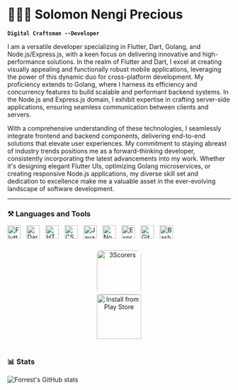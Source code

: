 # 👨🏽‍💻 Solomon Nengi Precious

**`Digital Craftsman --Developer`**

I am a versatile developer specializing in Flutter, Dart, Golang, and Node.js/Express.js, with a keen focus on delivering innovative and high-performance solutions. In the realm of Flutter and Dart, I excel at creating visually appealing and functionally robust mobile applications, leveraging the power of this dynamic duo for cross-platform development. My proficiency extends to Golang, where I harness its efficiency and concurrency features to build scalable and performant backend systems. In the Node.js and Express.js domain, I exhibit expertise in crafting server-side applications, ensuring seamless communication between clients and servers.

With a comprehensive understanding of these technologies, I seamlessly integrate frontend and backend components, delivering end-to-end solutions that elevate user experiences. My commitment to staying abreast of industry trends positions me as a forward-thinking developer, consistently incorporating the latest advancements into my work. Whether it's designing elegant Flutter UIs, optimizing Golang microservices, or creating responsive Node.js applications, my diverse skill set and dedication to excellence make me a valuable asset in the ever-evolving landscape of software development.

   <!-- <p align="left">
      <a href="https://www.youtube.com/c/fknight?sub_confirmation=1">
         <img alt="youtube subscribers" title="Subscribe to my YouTube channel" src="https://custom-icon-badges.demolab.com/youtube/channel/subscribers/UC2WHjPDvbE6O328n17ZGcfg?color=%23E05D44&label=SUBSCRIBE&logo=video&logoColor=white&style=for-the-badge&labelColor=CE4630"/></a> 
      <a href="https://www.youtube.com/c/fknight">
         <img alt="youtube views" title="YouTube views" src="https://custom-icon-badges.demolab.com/youtube/channel/views/UC2WHjPDvbE6O328n17ZGcfg?color=%23E1AD0E&logo=eye&logoColor=white&style=for-the-badge&labelColor=C79600"/></a> 
      <a href="https://github.com/ForrestKnight?tab=followers">
         <img alt="followers" title="Follow me on Github" src="https://custom-icon-badges.demolab.com/github/followers/ForrestKnight?color=236ad3&labelColor=1155ba&style=for-the-badge&logo=person-add&label=Follow&logoColor=white"/></a>
      <a href="https://github.com/ForrestKnight?tab=repositories&sort=stargazers">
         <img alt="total stars" title="Total stars on GitHub" src="https://custom-icon-badges.demolab.com/github/stars/ForrestKnight?color=55960c&style=for-the-badge&labelColor=488207&logo=star"/></a>
   </p> -->

---

### ⚒️ Languages and Tools


<img align="left" alt="Flutter" width="30px" style="padding-right:10px;" src="https://cdn.jsdelivr.net/gh/devicons/devicon/icons/flutter/flutter-original.svg" />
<img align="left" alt="Dart" width="30px" style="padding-right:10px;" src="https://cdn.jsdelivr.net/gh/devicons/devicon/icons/dart/dart-original.svg" />
<img align="left" alt="HTML" width="30px" style="padding-right:10px;" src="https://cdn.jsdelivr.net/gh/devicons/devicon/icons/html5/html5-plain.svg" />
<img align="left" alt="CSS" width="30px" style="padding-right:10px;" src="https://cdn.jsdelivr.net/gh/devicons/devicon/icons/css3/css3-plain.svg" />
<img align="left" alt="JavaScript" width="30px" style="padding-right:10px;" src="https://cdn.jsdelivr.net/gh/devicons/devicon/icons/javascript/javascript-plain.svg" />
<!--<img align="left" alt="React" width="30px" style="padding-right:10px;" src="https://cdn.jsdelivr.net/gh/devicons/devicon/icons/react/react-original.svg" />-->
<img align="left" alt="NodeJS" width="30px" style="padding-right:10px;" src="https://cdn.jsdelivr.net/gh/devicons/devicon/icons/nodejs/nodejs-original.svg" />
<img align="left" alt="Expressjs" width="30px" style="padding-right:10px;" src="https://cdn.jsdelivr.net/gh/devicons/devicon/icons/express/express-original.svg" />

<!-- <img align="left" alt="Python" width="30px" style="padding-right:10px;" src="https://cdn.jsdelivr.net/gh/devicons/devicon/icons/python/python-plain.svg" /> -->

<img align="left" alt="GitHub" width="30px" style="padding-right:10px;" src="https://cdn.jsdelivr.net/gh/devicons/devicon/icons/github/github-original.svg" />
<!-- <img align="left" alt="Gradle" width="30px" style="padding-right:10px;" src="https://cdn.jsdelivr.net/gh/devicons/devicon/icons/gradle/gradle-plain.svg" /> -->
<img align="left" alt="Bash" width="30px" style="padding-right:10px;" src="https://cdn.jsdelivr.net/gh/devicons/devicon/icons/bash/bash-original.svg" />
<br />

#

<!-- ### 📺 Latest Projects -->

<!-- BEGIN Projects-->
<p align="center">
  <a href="https://play.google.com/store/apps/details?id=com.stemos.app3scorers&pcampaignid=web_share" target="_blank">
    <img src="https://res.cloudinary.com/dmskqxc8w/image/upload/v1706177135/logo_foreground_pha4an.png" alt="3Scorers" width="100" style="border-radius: 10px;"/>
    <br/>
    <img src="https://play.google.com/intl/en_us/badges/static/images/badges/en_badge_web_generic.png" alt="Install from Play Store" width="100"/>
  </a>
</p>



<!-- <div align="center">

  <div style="display: flex; flex-wrap: wrap; justify-content: center;">
  
    <div style="margin: 10px;">
      <a href="Link_to_your_app1" target="_blank">
        <img src="Image_URL1" alt="App 1" width="100" style="border-radius: 10px;"/>
      </a>
    </div>

    <div style="margin: 10px;">
      <a href="Link_to_your_app2" target="_blank">
        <img src="Image_URL2" alt="App 2" width="100" style="border-radius: 10px;"/>
      </a>
    </div>

    <div style="margin: 10px;">
      <a href="Link_to_your_app3" target="_blank">
        <img src="Image_URL3" alt="App 3" width="100" style="border-radius: 10px;"/>
      </a>
    </div>

    <div style="margin: 10px;">
      <a href="Link_to_your_app4" target="_blank">
        <img src="Image_URL4" alt="App 4" width="100" style="border-radius: 10px;"/>
      </a>
    </div>

    <div style="margin: 10px;">
      <a href="Link_to_your_app5" target="_blank">
        <img src="Image_URL5" alt="App 5" width="100" style="border-radius: 10px;"/>
      </a>
    </div>

    <div style="margin: 10px;">
      <a href="Link_to_your_app6" target="_blank">
        <img src="Image_URL6" alt="App 6" width="100" style="border-radius: 10px;"/>
      </a>
    </div>

  </div>
  
</div>
-->
<!-- END YOUTUBE-CARDS -->



#

### 📊 Stats

![Forrest's GitHub stats](https://github-readme-stats.vercel.app/api?username=9gig&show_icons=true&theme=gruvbox)

<!-- ![GitHub Streak](https://streak-stats.demolab.com?user=ForrestKnight&theme=gruvbox&border_radius=4.5) -->

#

<!-- <details>
 <summary><h3>👨‍💻 Forrest's Coding Journey</h3></summary>
   I started my coding journey as a naive computer science student with a passion to learn everything I could about this programming world - code, unix, linux, theory. And all the while, teaching myself iOS development with a dream to build my own app, but that soon got overshadowed by my desire to excel in Java. A desire that landed me a full-stack software engineering job upon graduation. However, I had another desire I had been pursuing throughout this time - YouTube content creation. I eventually ended up quitting my software engineering job to pursue YouTube full-time, and that has been my focus ever since. But there's something that's always bothered me about my journey - abandoning my dream of building my own app to pursue the safe route, a job. Now I've already taken the leap away from that safety net into this uncomfortable, unexplored world that it being a creator. And it worked out, but again, it became comfortable. It's easier to create a video than go out on a ledge and build my own product. I do have to eat, at the end of the day, but I think it's time. It's time to get uncomfortable again. I have a burning desire to get back on the horse, and fulfill that dream younger me had of building my own app, my own product. And in order to do that, I'll be implmementing a few measures to streamline my YouTube content to focus more time on fulfilling that dream - a dream that I'll be ready to tackle in 2023 due to the measure I'm putting in place now until the end of 2022. Don't wait up, because I'm coming.

[website]: https://fkcodes.com
[youtube]: https://youtube.com/fknight -->
